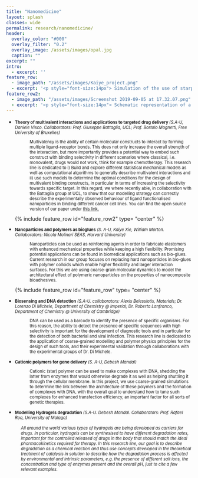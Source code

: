 ```yaml
---
title: "Nanomedicine"
layout: splash
classes: wide
permalink: research/nanomedicine/
header:
  overlay_color: "#000"
  overlay_filter: "0.2"
  overlay_image: /assets/images/opal.jpg
  caption: ""
excerpt: ""
intro: 
  - excerpt: ''
feature_row:
  - image_path: "/assets/images/Kaiye_project.png"
  - excerpt: '<p style="font-size:14px"> Simulation of the use of starpolymers for bioglues <em> (by Kaiye Xie) </em></p>'
feature_row2:
  - image_path: "/assets/images/Screenshot 2019-09-05 at 17.32.07.png"
  - excerpt: '<p style="font-size:14px"> Schematic representation of a multivalent nanoparticle binding to a cell membrane <em> (by Stefano Angioletti-Uberti) </em></p>'
---
```




* <p style="font-size:80%"> <strong> Theory of multivalent interactions and applications to targeted drug delivery </strong> <em>(S.A-U, Daniele Visco. Collaborators: Prof. Giuseppe Battaglia, UCL; Prof. Bortolo Mognetti, Free University of Bruxelles)</em></p>

  <p style="font-size:80%; margin-left:40px"> Multivalency is the ability of certain molecular constructs to interact by forming multiple ligand-receptor bonds. This does not only increase the overall strength of the interaction, but more importantly provides a potential way to embed such construct with binding selectivity in different scenarios where classical, i.e. monovalent, drugs would not work, think for example chemotherapy. This research line is dedicated to i) Build and explore different statistical mechanical models as well as computational algorithms to generally describe multivalent interactions and ii) use such models to determine the optimal conditions for the design of multivalent binding constructs, in particular in terms of increasing the selectivity towards specific target. In this regard, we where recently able, in collaboration with the Battaglia group at UCL, to show that our modelling strategy can correctly describe the experimentally observed behaviour of ligand functionalised nanoparticles in binding different cancer cell lines. You can find the open source version of our paper under <a href="https://chemrxiv.org/articles/Design_principles_for_precision_targeting/5647969">this link.</a> </p> {% include feature_row id="feature_row2" type= "center" %}

* <p style="font-size:80%"> <strong> Nanoparticles and polymers as bioglues</strong> <em>(S. A-U, Kaiye Xie, William Morton. Collaborators: Nicola Molinari SEAS, Harvard University)</em></p>
  
  <p style="font-size:80%; margin-left:40px"> Nanoparticles can be used as reinforcing agents in order to fabricate elastomers with enhanced mechanical properties while keeping a high flexibility. Promising potential applications can be found in biomedical applications such as bio-glues. Current research in our group focuses on replacing hard nanoparticles in bio-glues with polymer colloids which enable higher flexibility and larger interaction surfaces. For this we are using coarse-grain molecular dynamics to model the architectural effect of polymeric nanoparticles on the properties of nanocomposite bioadhesives.</p> {% include feature_row id="feature_row" type= "center" %}

* <p style="font-size:80%"> <strong> Biosensing and DNA detection</strong> <em>(S.A-U. collaborators: Alexis Belessiotis, Materials; Dr. Lorenzo Di Michele, Department of Chemistry @ Imperial; Dr. Roberta Lanfranco, Department of Chemistry @ University of Cambridge)</em></p>

  <p style="font-size:80%; margin-left:40px"> DNA can be used as a barcode to identify the presence of specific organisms. For this reason, the ability to detect the presence of specific sequences with high selectivity is important for the development of diagnostic tools and in particular for the detection of both bacterial and viral infection. This research line is dedicated to the application of coarse-grained modelling and polymer physics principles for the design of such tools, and their experimental validation through collaborations with the experimental groups of Dr. Di Michele. </p> 

* <p style="font-size:80%"> <strong> Cationic polymers for gene delivery</strong> <em>(S. A-U, Debesh Mandal)</em></p>

  <p style="font-size:80%; margin-left:40px"> Cationic (star) polymer can be used to make complexes with DNA, shedding the latter from enzymes that would otherwise degrade it as well as helping shuttling it through the cellular membrane. In this project, we use coarse-grained simulations to determine the link between the architecture of these polymers and the formation of complexes with DNA, with the overall goal to understand how to tune such complexes for enhanced transfection efficiency, an important factor for all sorts of genetic therapies. </p>

*  <p style="font-size:80%"> <strong> Modelling Hydrogels degradation</strong> <em>(S.A-U. Debesh Mandal. Collaborators: Prof. Rafael Roa, University of Malaga)<em>
  
  <p style="font-size:80%; margin-left:40px"> All around the world various types of hydrogels are being developed as carriers for drugs. In particular, hydrogels can be synthesised to have different degradation rates, important for the controlled released of drugs in the body that should match the ideal pharmacokinetics required for therapy. In this research line, our goal is to describe degradation as a chemical reaction and thus use concepts developed in the theoretical treatment of catalysis in solution to describe how the degradation process is affected by environmental and intrinsic parameters, e.g. the presence of different salt ions, the concentration and type of enzymes present and the overall pH, just to cite a few relevant examples. </p>
  






